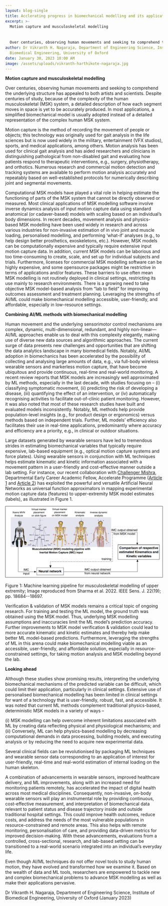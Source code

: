 ```yaml
---
layout: blog-single
title: Acclerating progress in biomechanical modelling and its applications with AI
excerpt: >-
  Motion capture and musculoskeletal modelling


  Over centuries, observing human movements and seeking to comprehend the underlying structure has appealed to both artists and scientists. Despite centuries of study, because of the complexity of the human musculoskeletal (MSK) system, a detailed description of how each segment moves in space is yet to be accurately produced. In most applications, a simplified biomechanical model is usually adopted instead of a detailed representation of the complex human MSK system.  
author: Dr Vikranth H. Nagaraja, Department of Engineering Science, Institute of
  Biomedical Engineering, University of Oxford
date: January 30, 2023 10:00 AM
image: /assets/uploads/vikranth-harthikote-nagaraja.jpg
---
```

**Motion capture and musculoskeletal modelling**

Over centuries, observing human movements and seeking to comprehend the underlying structure has appealed to both artists and scientists. Despite centuries of study, because of the complexity of the human musculoskeletal (MSK) system, a detailed description of how each segment moves in space is yet to be accurately produced. In most applications, a simplified biomechanical model is usually adopted instead of a detailed representation of the complex human MSK system.  



Motion capture is the method of recording the movement of people or objects; this technology was originally used for gait analysis in the life sciences but is now used widely in the military, entertainment (VFX studios), sports, and medical applications, among others. Motion analysis has been used for clinical gait analysis and has aided researchers and clinicians in distinguishing pathological from non-disabled gait and evaluating how patients respond to therapeutic interventions, e.g., surgery, physiotherapy, and orthotics. Numerous research and commercial motion detection and tracking systems are available to perform motion analysis accurately and repeatably based on well-established protocols for numerically describing joint and segmental movements.



Computational MSK models have played a vital role in helping estimate the functioning of parts of the MSK system that cannot be directly observed or measured. Most clinical applications of MSK modelling software involve inverse dynamics analysis of input motion capture data using standard anatomical (or cadaver-based) models with scaling based on an individual’s body dimensions. In recent decades, movement analysis and physics-based MSK modelling have been used widely in research and across various industries for non-invasive estimation of in vivo joint and muscle loading, personalised modelling, and performing ‘what-if’ analyses (e.g., to help design better prosthetics, exoskeletons, etc.). However, MSK models can be computationally expensive and typically require extensive input motion capture data. In addition, current MSK models can be laborious and too time-consuming to create, scale, and set up for individual subjects and trials. Furthermore, licenses for commercial MSK modelling software can be highly expensive, and some opensource packages might be restrictive in terms of applications and/or features. These barriers to use often mean MSK modelling is not routinely deployed in clinical settings, restricting its use mainly to research environments. There is a growing need to take objective MSK model-based analysis from “lab to field” for improving outcomes assessment and treatment planning. Leveraging the strengths of AI/ML could make biomechanical modelling accessible, user-friendly, and affordable, especially in low-resource settings.



**Combining AI/ML methods with biomechanical modelling**




Human movement and the underlying sensorimotor control mechanisms are complex, dynamic, multi-dimensional, redundant, and highly non-linear—AI/ML approaches enable us to deal with this complexity elegantly, making use of diverse new data sources and algorithmic approaches. The current surge of data presents new challenges and opportunities that are shifting the data analytics landscape in many biomedical fields. Notably, AI/ML adoption in biomechanics has been accelerated by the possibility of collecting and analysing large amounts of data, e.g., via full-body wireless wearable sensors and markerless motion capture, that have become ubiquitous and provide continuous, real-time and real-world monitoring. A recent review reports that MSK models are increasingly well approximated by ML methods, especially in the last decade, with studies focusing on – (i) classifying symptomatic movement, (ii) predicting the risk of developing a disease, (iii) quantifying the effect of an intervention, or (iv) automatically recognising activities to facilitate out-of-clinic patient monitoring. However, it was also noted that most of these research studies have built and evaluated models inconsistently. Notably, ML methods help provide population-level insights (e.g., for product design or ergonomics) versus methods based on independent trials. Further, ML models’ efficiency also facilitates their use in real-time applications, predominantly where accuracy and efficiency are a priority, e.g., in clinical or outdoor situations.



Large datasets generated by wearable sensors have led to tremendous strides in estimating biomechanical variables that typically require expensive, lab-based equipment (e.g., optical motion capture systems and force plates). Using wearable sensors in conjunction with ML techniques helps estimate kinematic and kinetic information associated with a movement pattern in a user-friendly and cost-effective manner outside a lab setting. For instance, our recent collaboration with [Challenger Mishra](https://acceleratescience.github.io/team/challenger-mishra.html), Departmental Early Career Academic Fellow, Accelerate Programme ([Article 1](https://doi.org/10.1109/JSEN.2022.3197461) and [Article 2](https://doi.org/10.48550/arXiv.2209.14456)) has exploited the powerful and versatile Artificial Neural Networks as universal function approximators in mapping experimental motion capture data (features) to upper-extremity MSK model estimates (labels), as illustrated in Figure 1. 

![Figure 1: Machine learning pipeline for musculoskeletal modelling of upper extremity; Image reproduced from Sharma et al. 2022. IEEE Sens. J. 22(19); pp. 18684--18697.](/assets/uploads/musculoskeletal-modelling.png "Figure 1: Machine learning pipeline for musculoskeletal modelling of upper extremity; Image reproduced from Sharma et al. 2022. IEEE Sens. J. 22(19); pp. 18684--18697.")

Figure 1: Machine learning pipeline for musculoskeletal modelling of upper extremity; Image reproduced from Sharma et al. 2022. IEEE Sens. J. 22(19); pp. 18684--18697.

Verification & validation of MSK models remains a critical topic of ongoing research. For training and testing the ML model, the ground truth was obtained using the MSK model. Thus, underlying MSK modelling assumptions and inaccuracies limit the ML model’s prediction accuracy. Further improvements to MSK model verification & validation could lead to more accurate kinematic and kinetic estimates and thereby help make better ML model-based predictions. Furthermore, leveraging the strengths of ML in this arena could make biomechanical modelling viable as an accessible, user-friendly, and affordable solution, especially in resource-constrained settings, for taking motion analysis and MSK modelling beyond the lab.

**Looking ahead**

Although these studies show promising results, interpreting the underlying biomechanical mechanisms of the predicted variable can be difficult, which could limit their application, particularly in clinical settings. Extensive use of personalised biomechanical modelling has been limited in clinical settings for want of a technology that is user-friendly, robust, fast, and accessible.  It was noted that current ML methods complement traditional physics-based, deterministic MSK models in a variety of ways – 


(i) MSK modelling can help overcome inherent limitations associated with ML by creating data reflecting physical and physiological mechanisms; and 
(ii) Conversely, ML can help physics-based modelling by decreasing computational demands in data processing, building models, and executing analysis or by reducing the need to acquire new experimental data. 



Several clinical fields can be revolutionised by packaging ML techniques and wearable sensor data corresponding to an application of interest for user-friendly, real-time and real-world estimation of internal loading on the human skeleton.



A combination of advancements in wearable sensors, improved healthcare delivery, and ML improvements, along with an increased need for monitoring patients remotely, has accelerated the impact of digital health across most medical disciplines. Consequently, non-invasive, on-body wearable sensors will play an instrumental role by providing continuous, cost-effective measurement, and interpretation of biomechanical data relevant to patient status and disease trajectory inside and outside traditional hospital settings. This could improve health outcomes, reduce costs, and address the needs of the most vulnerable populations in resource-constrained and remote areas. This also helps with remote monitoring, personalisation of care, and providing data-driven metrics for improved decision-making. With these advancements, evaluations from a controlled, cross-sectional, research, and lab-based setting can be transitioned to a real-world scenario integrated into an individual’s everyday life.



Even though AI/ML techniques do not offer novel tools to study human motion, they have evolved and transformed how we examine it. Based on the wealth of data and ML tools, researchers are empowered to tackle new and complex biomechanical problems to advance MSK modelling as well as make their applications pervasive.



Dr Vikranth H. Nagaraja, Department of Engineering Science, Institute of Biomedical
Engineering, University of Oxford (January 2023)